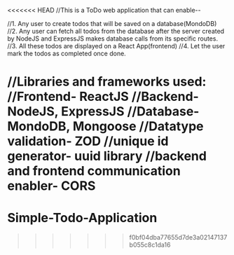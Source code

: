 <<<<<<< HEAD
//This is a ToDo web application that can enable--

//1. Any user to create todos that will be saved on a database(MondoDB)
//2. Any user can fetch all todos from the database after the server created by NodeJS and ExpressJS makes database calls from its specific routes.
//3. All these todos are displayed on a React App(frontend)
//4. Let the user mark the todos as completed once done.

//Libraries and frameworks used:
//Frontend- ReactJS
//Backend- NodeJS, ExpressJS
//Database- MondoDB, Mongoose
//Datatype validation- ZOD
//unique id generator- uuid library
//backend and frontend communication enabler- CORS
=======
# Simple-Todo-Application
>>>>>>> f0bf04dba77655d7de3a02147137b055c8c1da16
